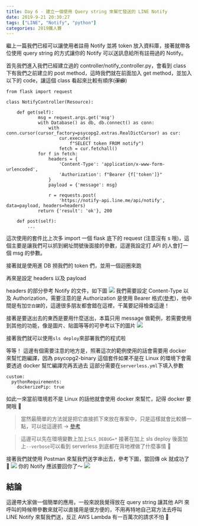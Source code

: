 ```yaml
---
title: Day 6 - 建立一個使用 Query string 來幫忙發送的 LINE Notify
date: 2019-9-21 20:30:27
tags: ["LINE", "Notify", "python"]
categories: 2019鐵人賽
---
```


繼上一篇我們已經可以讓使用者註冊 Notify 並將 token 放入資料庫，接著就帶各位使用 query string 的方式讓你的 Notify 可以送訊息給所有註冊過的 Notify。

首先我們進入我們已經建立過的 controller/notify_controller.py，會看到 class 下有我們之前建立的 post method，這時我們就在前面加入 get method，並加入以下的 code，讓這個 class 看起來比較有順序(~~潔癖~~)

```python=
from flask import request

class NotifyController(Resource):

    def get(self):
            msg = request.args.get('msg')
            with Database() as db, db.connect() as conn:
                with conn.cursor(cursor_factory=psycopg2.extras.RealDictCursor) as cur:
                    cur.execute(
                        f"SELECT token FROM notify")
                    fetch = cur.fetchall()
            for f in fetch:
                headers = {
                    'Content-Type': 'application/x-www-form-urlencoded',
                    'Authorization': f"Bearer {f['token']}"
                }
                payload = {'message': msg}

                r = requests.post(
                    'https://notify-api.line.me/api/notify', data=payload, headers=headers)
            return {'result': 'ok'}, 200

    def post(self):
        ...
```

這次使用的套件比上次多 import 一個 flask 底下的 request (注意沒有 s 哦)，這個主要是讓我們可以抓到網址問號後面接的參數，這邊我設定打 API 的人會打一個 msg 的參數。

接著就是使用進 DB 撈我們的 token 們，並用一個迴圈來跑

再來是設定 headers 以及 payload

headers 的部分參考 Notify 的文件，如下圖
![](https://i.imgur.com/B4bjvja.png)
我們需要設定 Content-Type 以及 Authorization，需要注意的是 Authorization 是使用 Bearer 格式([參考](https://blog.yorkxin.org/2013/09/30/oauth2-6-bearer-token.html))，他中間是有加`空白鍵`的，這邊很多朋友都會錯在這裡，千萬要記得檢查這邊！

接著是要送出去的東西是要用什麼送出，本篇只用 message 做範例，若需要使用到其他的功能，像是圖片、貼圖等等的可參考以下的圖片
![](https://i.imgur.com/I6617R6.png)

接著我們就可以使用`sls deploy`來部署我們的程式啦

等等！
這邊有個需要注意的地方是，照著這次的範例使用的話會需要用 docker 來幫忙跑編譯，因為 psycopg2-binary 這個套件如果不是在 Linux 的環境下會需要透過 docker 幫忙編譯完再丟過去
這部分需要在`serverless.yml`下填入參數

```
custom:
  pythonRequirements:
    dockerizePip: true
```

如此一來當前環境若不是 Linux 的話他就會使用 docker 來幫忙，記得 docker 要開哦 🙏

> 當然最簡單的方法就是把它直接抓下來放在專案中，只是這樣就會比較髒一點，可以從這邊抓 -> [參考](https://github.com/jkehler/awslambda-psycopg2)

> 這邊可以先在環境變數上加上`SLS_DEBUG=*` 接著在加上 sls deploy 後面加上`--verbose`可以看到 serverless 到底都在背地裡做了什麼事情 🤣

接著我們就使用 Postman 來幫我們送字串出去，參考下圖，當回傳 ok 就成功了 🎉
![](https://i.imgur.com/oXlBNeC.png)
你的 Notify 應該要回你了～
![](https://i.imgur.com/nihyJxX.png)

## 結論

這邊帶大家做一個簡單的應用，一般來說我覺得放在 query string 讓其他 API 來呼叫的時候帶參數來就可以直接用是很方便的，不用再特地自己寫方法去呼叫 LINE Notify 來幫我們送，反正 AWS Lambda 有一百萬次的請求不怕 🤣
